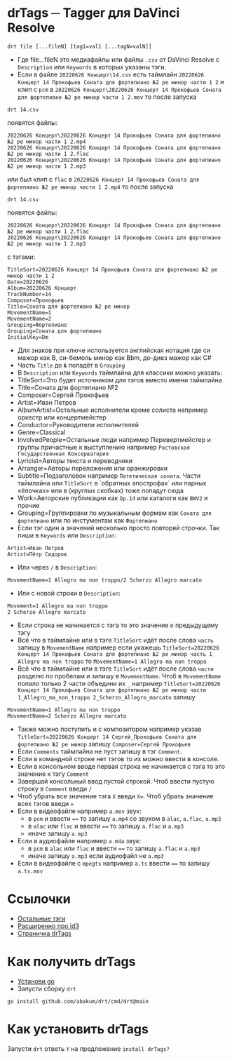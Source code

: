 
# drTags ─ Tagger для DaVinci Resolve

```
drt file [...fileN] [tag1=val1 [...tagN=valN]]
```
 - Где file...fileN это медиафайлы или файлы `.csv` от DaVinci Resolve c `Description` или `Keywords` в которых указаны тэги.
 - Если в файле `20220626 Концерт\14.csv` есть таймлайн
`20220626 Концерт 14 Прокофьев Соната для фортепиано №2 ре минор части 1 2` и клип с `pcm` в
`20220626 Концерт\20220626 Концерт 14 Прокофьев Соната для фортепиано №2 ре минор части 1 2.mov` 
то после запуска
```
drt 14.csv
```
появятся файлы:
```
20220626 Концерт\20220626 Концерт 14 Прокофьев Соната для фортепиано №2 ре минор части 1 2.mp4
20220626 Концерт\20220626 Концерт 14 Прокофьев Соната для фортепиано №2 ре минор части 1 2.flac
20220626 Концерт\20220626 Концерт 14 Прокофьев Соната для фортепиано №2 ре минор части 1 2.mp3
```
или был клип с `flac` в `20220626 Концерт 14 Прокофьев Соната для фортепиано №2 ре минор части 1 2.mp4`
то после запуска
```
drt 14.csv
```
появятся файлы:
```
20220626 Концерт\20220626 Концерт 14 Прокофьев Соната для фортепиано №2 ре минор части 1 2.flac
20220626 Концерт\20220626 Концерт 14 Прокофьев Соната для фортепиано №2 ре минор части 1 2.mp3
```
с тэгами:
```
TitleSort=20220626 Концерт 14 Прокофьев Соната для фортепиано №2 ре минор части 1 2
Date=20220626
Album=20220626 Концерт
TrackNumber=14
Composer=Прокофьев
Title=Соната для фортепиано №2 ре минор
MovementName=1
MovementName=2
Grouping=Фортепиано
Grouping=Соната для фортепиано
InitialKey=Dm
```
- Для знаков при ключе используется английская нотация где cи мажор как B, си-бемоль минор как Bbm, до-диез мажор как C#
- Часть `Title` до `№` попадёт в `Grouping`
- В `Description` или `Keywords` таймлайна для классики можно указать:
- TitleSort=Это будет источником для тэгов вместо имени таймлайна
- Title=Соната для фортепиано №2
- Composer=Сергей Прокофьев
- Artist=Иван Петров
- AlbumArtist=Остальные исполнители кроме солиста например оркестр или концертмейстер
- Conductor=Руководители исполнителей
- Genre=Classical
- InvolvedPeople=Остальные люди например Перевертмейстер и группы причастные к выступлению например `Ростовская Государственная Консерватория`
- Lyricist=Авторы текста и переводчики
- Arranger=Авторы переложения или оранжировки
- Subtitle=Подзаголовок например `Патетическая соната`. Части таймлайна или `TitleSort` в \`обратных апострофах\` или парных «ёлочках» или в (круглых скобках) тоже попадут сюда
- Work=Авторские публикации как `Op.14` или каталоги как `BWV2` и прочие
- Grouping=Группировки по музыкальным формам как `Соната для фортепиано` или по инстументам как `Фортепиано`
- Если тэг один а значений несколько просто повторяй строчки. Так пиши в `Keywords` или `Description`:
```
Artist=Иван Петров
Artist=Пётр Сидоров
```
- Или через `/` в `Description`:
```
MovementName=1 Allegro ma non troppo/2 Scherzo Allegro marcato
```
- Или с новой строки в `Description`:
```
Movement=1 Allegro ma non troppo
2 Scherzo Allegro marcato
```
- Если строка не начинается с тэга то это значение к предыдущему тэгу
- Всё что в таймлайне или в тэге `TitleSort` идёт после слова `часть` запишу в `MovementName` например если укажешь `TitleSort=20220626 Концерт 14 Прокофьев Соната для фортепиано №2 ре минор часть 1 Allegro ma non troppo` то `MovementName=1 Allegro ma non troppo`
- Всё что в таймлайне или в тэге `TitleSort` идёт после слова `части` разделю по пробелам и запишу в `MovementName`. Чтоб в `MovementName` попало только 2 части объедини их `_` например
`TitleSort=20220626 Концерт 14 Прокофьев Соната для фортепиано №2 ре минор части 1_Allegro_ma_non_troppo 2_Scherzo_Allegro_marcato` запишу
```
MovementName=1 Allegro ma non troppo
MovementName=2 Scherzo Allegro marcato
```
- Также можно поступить и с композитором например указав `TitleSort=20220626 Концерт 14 Сергей_Прокофьев Соната для фортепиано №2 ре минор` запишу `Composer=Сергей Прокофьев`
- Если `Comments` таймлайна не пуст запишу в тэг `Comment`.
- Если в командной строке нет тэгов то их можно ввести в консоле.
- Если в консольном вводе первая строка не начинается с тэга то это значение к тэгу `Comment`
- Завершай консольный ввод пустой строкой. Чтоб ввести пустую строку в `Comment` введи `/`
- Чтоб убрать все значение тэга `X` введи `X=`. Чтоб убрать значение всех тэгов введи `=`
- Если в видеофайле например `a.mov` звук:
  - в `pcm` и ввести `==` то запишу `a.mp4` со звуком в `alac`, `a.flac`, `a.mp3`
  - в `alac` или `flac` и ввести `==` то запишу `a.flac` и `a.mp3`
  - иначе запишу `a.mp3`
- Если в аудиофайле например `a.m4a` звук:
  - в `pcm` в `alac` или `flac` и ввести `==` то запишу `a.flac` и `a.mp3`
  - иначе запишу `a.mp3` если аудиофайл не `a.mp3`
- Если в видеофайле с `mpegts` например `a.ts` ввести `==` то запишу `a.ts.mov`

# Ссылочки

- [Остальные тэги](https://taglib.org/api/p_propertymapping.html)
- [Расширенно про id3](https://id3.org/id3v2.3.0)
- [Страничка drTags](https://github.com/abakum/drt)

# Как получить drTags

- [Установи go](https://go.dev/doc/install)
- Запусти сборку `drt`

```
go install github.com/abakum/drt/cmd/drt@main
```

# Как установить drTags

Запусти `drt` ответь `Y` на предложение `install drTags?`